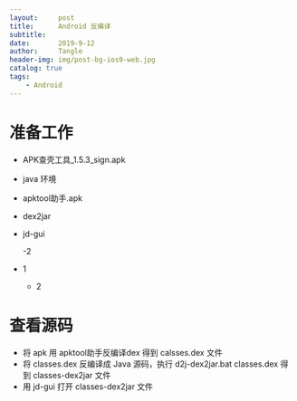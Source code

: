 ```yaml
---
layout:     post
title:      Android 反编译
subtitle:   
date:       2019-9-12
author:     Tangle
header-img: img/post-bg-ios9-web.jpg
catalog: true
tags:
    - Android
---
```


# 准备工作

- APK查壳工具_1.5.3_sign.apk
- java 环境
- apktool助手.apk
- dex2jar
- jd-gui

    -2
    
- 1
    - 2
# 查看源码

- 将 apk 用 apktool助手反编译dex 得到 calsses.dex 文件
- 将 classes.dex 反编译成 Java 源码，执行 d2j-dex2jar.bat classes.dex 得到 classes-dex2jar 文件
- 用 jd-gui 打开 classes-dex2jar 文件
